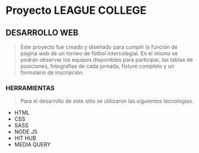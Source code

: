 # Proyecto LEAGUE COLLEGE
## DESARROLLO WEB
>Este proyecto fue creado y diseñado para cumplir la función de página web de un torneo de fútbol intercolegial. En el mismo se podrán observar los equipos disponibles para participar, las tablas de posiciones, fotografías de cada jornada, fixture completo y un formulario de inscripción. 

### HERRAMIENTAS
> Para el desarrollo de este sitio se utilizaron las siguientes tecnologías. 
- HTML
- CSS
- SASS
- NODE JS
- HIT HUB
- MEDIA QUERY
